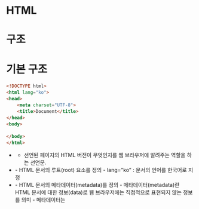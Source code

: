# HTML

# 구조

# 기본 구조

```html
<!DOCTYPE html>
<html lang="ko">
<head>
    <meta charset="UTF-8">
    <title>Document</title>
</head>
<body>
    
</body>
</html>
```

- <!DOCTYPE html>
    - 선언된 페이지의 HTML 버전이 무엇인지를 웹 브라우저에 알려주는 역할을 하는 선언문.
- <html>
    - HTML 문서의 루트(root) 요소를 정의
        - lang=”ko” : 문서의 언어를 한국어로 지정
- <head>
    - HTML 문서의 메타데이터(metadata)를 정의
        - 메타데이터(metadata)란 HTML 문서에 대한 정보(data)로 웹 브라우저에는 직접적으로 표현되지 않는 정보를 의미
        - 메타데이터는 <title>, <style>, <meta>, <link>, <script>, <base>태그 등을 이용해 표현 가능
- <title>
    - HTML 문서의 제목(title)을 정의
        - 웹 브라우저의 툴바(toolbar)에 표시되어 해당 웹 페이지의 제목이 된다.
- <body>
    - 웹 브라우저에서 보이는 내용(content) 부분
    

# 요소 구조

아니 근데 이렇게 기초부터 해야 해? 건너뜀.

# 태그

# 문서 구조 태그

![Untitled](Untitled.png)

| <header> | 헤더 영역 |
| --- | --- |
| <main> | 메인 영역 |
| <section> | 콘텐츠 영역 |
| <aside> | 사이드 바 영역 |
| <footer> | 푸터 영역 |
| <nav> | 내비게이션 영역. 문서 내 다른 위치, 다른 문서로 연결할 때 사용 |
| <article> | 독립적인 콘텐츠를 사용할 때 |
| <div> | 여러 소스 묶기 |

# 텍스트 태그

| <h1> ~ <h6> | 제목 |
| --- | --- |
| <p> | 단락 |
| <br> | 줄 바꿈, 종료 태그 X |
| <blockquote> | 인용문, 들여쓰기 적용 가능 |
| <strong> | 텍스트 굵게, 주로 중요 내용 |
| <b> | 텍스트 굵게, 단순 강조 표시 |
| <em> | 텍스트 기울임, 강조 |
| <i> | 텍스트 기울임, 단순 기울임 |
| <u> | 텍스트 밑줄 |
| <s> | 텍스트 취소선 |
| <abbr> | 줄임말 |
| <cite> | 참고 내용 |
| <code> | 소스 코드 |
| <small> | 작은 텍스트 |
| <sub> | 아래 첨자 |
| <sup> | 위 첨자 |
| <ins> | 공동작업문서에 새로운 내용 삽입 |
| <del> | 공동작업문서에 기존 내용 삭제 |

# 목록 태그

```html
<ol>
	<li> 항목 1 </li>
	<li> 항목 2 </li>
</ol>

<ul>
	<li> 항목 1 </li>
	<li> 항목 2 </li>
</ul>
```

- <ol> : 순서가 있는 목록
    - <ol type=?>
        - “1” : 숫자(기본값) 순서
        - “a” : 영문 소문자 순서
        - “A” : 영문 대문자 순서
        - “i” : 로마 숫자 소문자 순서
        - “I” : 로마 숫자 대문자 순서
    - <ol start=”3”>
        - 3부터 시작하는 인덱스
        
- <ul> : 순서가 없는 목록

# 설명 목록 태그

```html
<dl>
	<dt>이름</dt>
	<dd>설명</dd>
</dl>
```

- <dt> : 설명할 용어 (Term)
- <dd> : 설명할 내용 (Description)

# 표 태그

```html
<table>
  <tr>
    <td>1행 1열</td>
    <td>1행 2열</td>
  </tr>
  <tr>
    <td>2행 1열</td>
    <td>2행 2열</td>
  </tr>
</table>
```

- <caption> : 표 제목
- <tr> : 행 삽입
    - <td> : 셀 삽입
    - <th> : 셀 삽입 (진하게 표시)
- <thead> : 표 중 제목, 여러 페이지에 걸쳐 고정 가능
- <tbody> : 표 중 본문
- <tfoot> : 표 중 요약, 여러 페이지에 걸쳐 고정 가능

## <td>, <th>의 행/열 합치기 속성

- rowspan=”2” : 2개의 행 합치기
- colspan=”2” : 2개의 열 합치기
    
    합쳐진 셀들은 태그를 적지 않는다.
    

## 열의 스타일 속성 지정

- 열 1개만 지정할 땐, <col>
- 여러 열을 지정할 땐, <colgroup>

```html
<colgroup>
  <col>
</colgroup>
```
